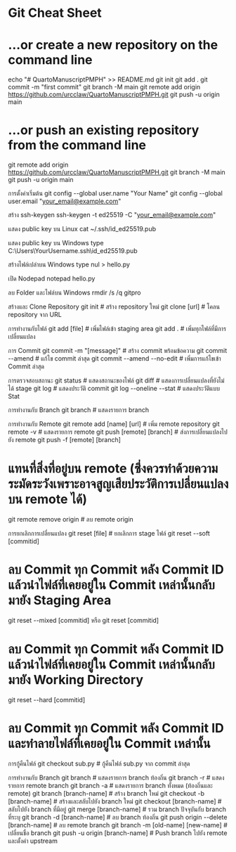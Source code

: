 Git Cheat Sheet
===============
# …or create a new repository on the command line
echo "# QuartoManuscriptPMPH" >> README.md
git init
git add .
git commit -m "first commit"
git branch -M main
git remote add origin https://github.com/urcclaw/QuartoManuscriptPMPH.git
git push -u origin main

# …or push an existing repository from the command line
git remote add origin https://github.com/urcclaw/QuartoManuscriptPMPH.git
git branch -M main
git push -u origin main


การตั้งค่าเริ่มต้น
git config --global user.name "Your Name"
git config --global user.email "your_email@example.com"

สร้าง ssh-keygen
ssh-keygen -t ed25519 -C "your_email@example.com"

แสดง public key บน Linux
cat ~/.ssh/id_ed25519.pub

แสดง public key บน Windows
type C:\Users\YourUsername\.ssh\id_ed25519.pub

สร้างไฟล์เปล่าบน Windows
type nul > hello.py

เปิด Nodepad
notepad hello.py

ลบ Folder และไฟล์บน Windows
rmdir /s /q gitpro

สร้างและ Clone Repository
git init                   # สร้าง repository ใหม่
git clone [url]            # โคลน repository จาก URL

การทำงานกับไฟล์
git add [file]             # เพิ่มไฟล์เข้า staging area
git add .                  # เพิ่มทุกไฟล์ที่มีการเปลี่ยนแปลง

การ Commit
git commit -m "[message]"  # สร้าง commit พร้อมข้อความ
git commit --amend         # แก้ไข commit ล่าสุด
git commit --amend --no-edit # เพิ่มการแก้ไขเข้า Commit ล่าสุด

การตรวจสอบสถานะ
git status                 # แสดงสถานะของไฟล์
git diff                   # แสดงการเปลี่ยนแปลงที่ยังไม่ได้ stage
git log                    # แสดงประวัติ commit
git log --oneline --stat   # แสดงประวัติแบบ Stat

การทำงานกับ Branch
git branch                 # แสดงรายการ branch

การทำงานกับ Remote
git remote add [name] [url] # เพิ่ม remote repository
git remote -v               # แสดงรายการ remote
git push [remote] [branch]  # ส่งการเปลี่ยนแปลงไปยัง remote
git push -f [remote] [branch]
# แทนที่สิ่งที่อยู่บน remote (ซึ่งควรทำด้วยความระมัดระวังเพราะอาจสูญเสียประวัติการเปลี่ยนแปลงบน remote ได้)

git remote remove origin    # ลบ remote origin

การยกเลิกการเปลี่ยนแปลง
git reset [file]           # ยกเลิกการ stage ไฟล์
git reset --soft [commitid]
# ลบ Commit ทุก Commit หลัง Commit ID แล้วนำไฟล์ที่เคยอยู่ใน Commit เหล่านั้นกลับมายัง Staging Area

git reset --mixed [commitid] หรือ git reset [commitid]
# ลบ Commit ทุก Commit หลัง Commit ID แล้วนำไฟล์ที่เคยอยู่ใน Commit เหล่านั้นกลับมายัง Working Directory

git reset --hard [commitid]
# ลบ Commit ทุก Commit หลัง Commit ID และทำลายไฟล์ที่เคยอยู่ใน Commit เหล่านั้น

การกู้คืนไฟล์
git checkout sub.py        # กู้คืนไฟล์ sub.py จาก commit ล่าสุด

การทำงานกับ Branch
git branch                     # แสดงรายการ branch ท้องถิ่น
git branch -r                  # แสดงรายการ remote branch
git branch -a                  # แสดงรายการ branch ทั้งหมด (ท้องถิ่นและ remote)
git branch [branch-name]       # สร้าง branch ใหม่
git checkout -b [branch-name]  # สร้างและสลับไปยัง branch ใหม่
git checkout [branch-name]     # สลับไปยัง branch ที่มีอยู่
git merge [branch-name]        # รวม branch ปัจจุบันกับ branch ที่ระบุ
git branch -d [branch-name]    # ลบ branch ท้องถิ่น
git push origin --delete [branch-name] # ลบ remote branch
git branch -m [old-name] [new-name] # เปลี่ยนชื่อ branch
git push -u origin [branch-name] # Push branch ไปยัง remote และตั้งค่า upstream